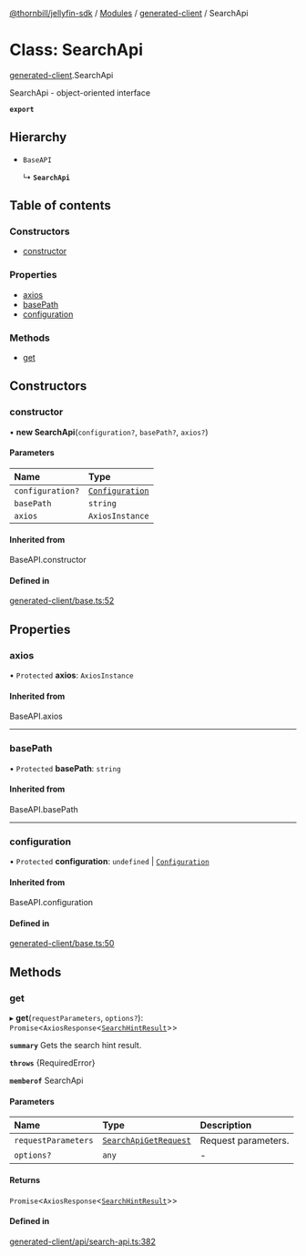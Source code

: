[@thornbill/jellyfin-sdk](../README.md) / [Modules](../modules.md) / [generated-client](../modules/generated_client.md) / SearchApi

# Class: SearchApi

[generated-client](../modules/generated_client.md).SearchApi

SearchApi - object-oriented interface

**`export`**

## Hierarchy

- `BaseAPI`

  ↳ **`SearchApi`**

## Table of contents

### Constructors

- [constructor](generated_client.SearchApi.md#constructor)

### Properties

- [axios](generated_client.SearchApi.md#axios)
- [basePath](generated_client.SearchApi.md#basepath)
- [configuration](generated_client.SearchApi.md#configuration)

### Methods

- [get](generated_client.SearchApi.md#get)

## Constructors

### constructor

• **new SearchApi**(`configuration?`, `basePath?`, `axios?`)

#### Parameters

| Name | Type |
| :------ | :------ |
| `configuration?` | [`Configuration`](generated_client.Configuration.md) |
| `basePath` | `string` |
| `axios` | `AxiosInstance` |

#### Inherited from

BaseAPI.constructor

#### Defined in

[generated-client/base.ts:52](https://github.com/thornbill/jellyfin-sdk-typescript/blob/21a118e/src/generated-client/base.ts#L52)

## Properties

### axios

• `Protected` **axios**: `AxiosInstance`

#### Inherited from

BaseAPI.axios

___

### basePath

• `Protected` **basePath**: `string`

#### Inherited from

BaseAPI.basePath

___

### configuration

• `Protected` **configuration**: `undefined` \| [`Configuration`](generated_client.Configuration.md)

#### Inherited from

BaseAPI.configuration

#### Defined in

[generated-client/base.ts:50](https://github.com/thornbill/jellyfin-sdk-typescript/blob/21a118e/src/generated-client/base.ts#L50)

## Methods

### get

▸ **get**(`requestParameters`, `options?`): `Promise`<`AxiosResponse`<[`SearchHintResult`](../interfaces/generated_client.SearchHintResult.md)\>\>

**`summary`** Gets the search hint result.

**`throws`** {RequiredError}

**`memberof`** SearchApi

#### Parameters

| Name | Type | Description |
| :------ | :------ | :------ |
| `requestParameters` | [`SearchApiGetRequest`](../interfaces/generated_client.SearchApiGetRequest.md) | Request parameters. |
| `options?` | `any` | - |

#### Returns

`Promise`<`AxiosResponse`<[`SearchHintResult`](../interfaces/generated_client.SearchHintResult.md)\>\>

#### Defined in

[generated-client/api/search-api.ts:382](https://github.com/thornbill/jellyfin-sdk-typescript/blob/21a118e/src/generated-client/api/search-api.ts#L382)
